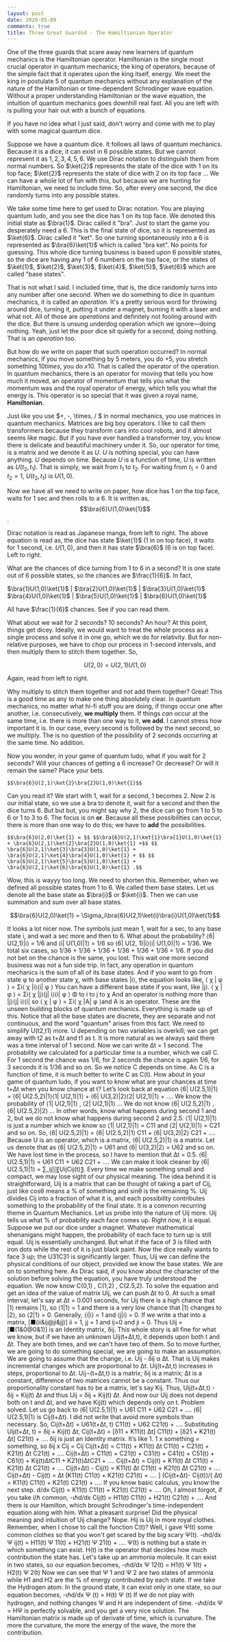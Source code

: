 ```yaml
---
layout: post
date: 2020-05-09
comments: true
title: Three Great Guardsd - The Hamiltionian Operator
---
```


One of the three guards that scare away new learners of quantum mechanics is the Hamiltonian operator. Hamiltonian is the single most crucial operator in quantum mechanics; the king of operators, because of the simple fact that it operates upon the king itself, energy. We meet the king in postulate 5 of quantum mechanics without any explanation of the nature of the Hamiltonian or time-dependent Schrodinger wave equation. Without a proper understanding Hamiltonian or the wave equation, the intuition of quantum mechanics goes downhill real fast. All you are left with is pulling your hair out with a bunch of equations.

If you have no idea what I just said, don't worry and come with me to play with some magical quantum dice.

Suppose we have a quantum dice. It follows all laws of quantum mechanics. Because it is a dice, it can exist in $6$ possible states. But we cannot represent it as $1,2,3,4,5,6$. We use Dirac notation to distinguish them from normal numbers. So $\ket{2}$ represents the state of the dice with $1$ on its top face; $\ket{2}$ represents the state of dice with $2$ on its top face ... We can have a whole lot of fun with this, but because we are hunting for Hamiltonian, we need to include time. So, after every one second, the dice randomly turns into any possible states.
	
We take some time here to get used to Dirac notation. You are playing quantum ludo, and you see the dice has $1$ on its top face. We denoted this initial state as $\bra{1}$. Dirac called it "bra". Just to start the game you desperately need a $6$. This is the final state of dice, so it is represented as $\ket{6}$. Dirac called it "ket". So one turning spontaneously into a $6$ is represented as $\bra{6}\ket{1}$ which is called "bra ket". No points for guessing. This whole dice turning business is based upon $6$ possible states, so the dice are having any $1$ of $6$ numbers on the top face, or the states of $\ket{1}$, $\ket{2}$, $\ket{3}$, $\ket{4}$, $\ket{5}$, $\ket{6}$ which are called "base states".
	
That is not what I said. I included time, that is, the dice randomly turns into any number after one second. When we do something to dice in quantum mechanics, it is called an *operation*. It's a pretty serious word for throwing around dice, turning it, putting it under a magnet, burning it with a laser and what not. All of those are *operations* and definitely not fooling around with the dice. But there is unsung underdog operation which we ignore—doing nothing. Yeah, just let the poor dice sit quietly for a second, doing nothing. That is an *operation* too.
	
But how do we write on paper that such operation occurred? In normal mechanics, if you move something by $5$ meters, you do $+5$, you stretch something $10 times$, you do $x10$. That is called the operator of the operation. In quantum mechanics, there is an operator for moving that tells you how much it moved, an operator of momentum that tells you what the momentum was and the royal operator of energy, which tells you what the energy is. This operator is so special that it was given a royal name, **Hamiltonian**.
	
Just like you use $+, -, \times, / $ in normal mechanics, you use matrices in quantum mechanics. Matrices are big boy operators. I like to call them transformers because they transform cars into cool robots, and it almost seems like magic. But if you have ever handled a transformer toy, you know there is delicate and beautiful machinery under it. So, our operator for time, is a matrix and we denote it as $U$. $U$ is nothing special, you can have anything. $U$ depends on time. Because $U$ is a function of time, $U$ is written as $U(t_2,t_1)$. That is simply, we wait from $t_1$ to $t_2$. For waiting from $t_1 = 0$ and $t_2 = 1$, $U(t_2,t_1)$ is $U(1,0)$.

Now we have all we need to write on paper, how dice has $1$ on the top face, waits for $1$ sec and then rolls to a $6$. It is written as,
$$\bra{6}U(1,0)\ket{1}$$.

Dirac notation is read as Japanese manga, from left to right. The above equation is read as, the dice has state $\ket{1}$ (1 in on top face), it waits for $1$ second, i.e. $U(1,0)$, and then it has state $\bra{6}$ (6 is on top face). Left to right.

What are the chances of dice turning from $1$ to $6$ in a second? It is one state out of $6$ possible states, so the chances are $\frac{1}{6}$. In fact,

$\bra{1}U(1,0)\ket{1}$ | $\bra{2}U(1,0)\ket{1}$ | $\bra{3}U(1,0)\ket{1}$
$\bra{4}U(1,0)\ket{1}$ | $\bra{5}U(1,0)\ket{1}$ | $\bra{6}U(1,0)\ket{1}$

All have $\frac{1}{6}$ chances. See if you can read them.

What about we wait for $2$ seconds? $10$ seconds? An hour? At this point, things get dicey. Ideally, we would want to treat the whole process as a single process and solve it in one go, which we do for relativity. But for non-relative purposes, we have to chop our process in $1$-second intervals, and then multiply them to stitch them together. So,

$$U(2,0) = U(2,1)U(1,0)$$

Again, read from left to right.

Why multiply to stitch them together and not add them together? Great! This is a good time as any to make one thing absolutely clear. In quantum mechanics, no matter what hi-fi stuff you are doing, if things occur one after another, i.e. consecutively, **we multiply** them. If things *can* occur at the same time, i.e. there is more than one way to it, **we add**. I cannot stress how important it is. In our case, every second is followed by the next second, so we multiply. The is no question of the possibility of $2$ seconds occurring at the same time. No addition.

Now you wonder, in your game of quantum ludo, what if you wait for $2$ seconds? Will your chances of getting a $6$ increase? Or decrease? Or will it remain the same? Place your bets.

	$$\bra{6}U(2,1)\ket{2}\bra{2}U(1,0)\ket{1}$$
	
Can you read it? We start with $1$, wait for a second, $1$ becomes $2$. Now $2$ is our initial state, so we use a bra to denote it, wait for a second and then the dice turns $6$. But but but, you might say why $2$, the dice can go from $1$ to $5$ to $6$ or $1$ to $3$ to $6$. The focus is on **or**. Because all these possibilities can occur, there is more than one way to do this; we have to **add** the possibilities.

	$$\bra{6}U(2,0)\ket{1} = $$ $$\bra{6}U(2,1)\ket{1}\bra{1}U(1,0)\ket{1} + \bra{6}U(2,1)\ket{2}\bra{2}U(1,0)\ket{1} +$$ $$ \bra{6}U(2,1)\ket{3}\bra{3}U(1,0)\ket{1} + \bra{6}U(2,1)\ket{4}\bra{4}U(1,0)\ket{1} + $$ $$ \bra{6}U(2,1)\ket{5}\bra{5}U(1,0)\ket{1} + \bra{6}U(2,1)\ket{6}\bra{6}U(1,0)\ket{1} .$$

Wow, this is wayyy too long. We need to shorten this. Remember, when we defined all possible states from $1$ to $6$. We called them base states. Let us denote all the base state as $\bra{i}$ or $\ket{i}$. Then we can use summation and sum over all base states.

$$\bra{6}U(2,0)\ket{1} = \Sigma_i\bra{6}U(2,1)\ket{i}\bra{i}U(1,0)\ket{1}$$

It looks a lot nicer now. The symbols just mean 1, wait for a sec, to any base state i, and wait a sec more and then to 6. What about the probability?
⟨6| U(2,1)|i⟩ = 1/6 and ⟨i| U(1,0)|1⟩ = 1/6 so ⟨6| U(2, 1)|i⟩⟨i| U(1,0)|1⟩ = 1/36.
We total six cases, so 1/36 + 1/36 + 1/36 + 1/36 + 1/36 + 1/36 = 1/6. If you did not bet on the chance is the same, you lost.
This wait one more second business was not a fun side trip. In fact, any operation in quantum mechanics is the sum of all of its base states. And if you want to go from state φ to another state χ, with base states |i⟩, the equation looks like,
⟨ χ | φ ⟩ = Σi⟨ χ |i⟩⟨i| φ ⟩
You can have a different base state if you want, like |j⟩.
⟨ χ | φ ⟩ = Σi⟨ χ |j⟩⟨j| i⟩⟨i| φ ⟩
Φ to i to j to χ
And an operator is nothing more than |j⟩⟨j| i⟩⟨i| so ⟨ χ | φ ⟩ = Σi⟨ χ |A| φ ⟩and A is an operator.
	These are the unseen building blocks of quantum mechanics. Everything is made up of this. Notice that all the base states are discrete, they are separate and not continuous, and the word "quantum" arises from this fact.
We need to simplify U(t2,t1) more. U depending on two variables is overkill; we can get away with t2 as t+Δt and t1 as t. It is more natural as we always said there was a time interval of 1 second. Now we can write Δt = 1 second.
The probability we calculated for a particular time is a number, which we call C. For 1 second the chance was 1/6, for 2 seconds the chance is again 1/6, for 3 seconds it is 1/36 and so on. So we notice C depends on time. As C is a function of time, it is much better to write C as C(t).
How about in your game of quantum ludo, if you want to know what are your chances at time t+Δt when you know chance at t?
Let’s look back at equation 
⟨6| U(2.5,1)|1⟩ = ⟨6| U(2.5,2)|1⟩⟨1| U(2,1)|1⟩ + ⟨6| U(3,2)|2⟩⟨2| U(2,1)|1⟩ + ….
We know the probability of ⟨1| U(2,1)|1⟩ , ⟨2| U(2,1)|1⟩ … We do not know ⟨6| U(2.5,2)|1⟩ , ⟨6| U(2.5,2)|2⟩ … In other words, know what happens during second 1 and 2, but we do not know what happens during second 2 and 2.5.
⟨1| U(2,1)|1⟩ is just a number which we know so ⟨1| U(2,1)|1⟩ = C11 and ⟨2| U(2,1)|1⟩ = C21 and so on.
So, ⟨6| U(2.5,2)|1⟩ = ⟨6| U(2.5,2)|1⟩ C11 + ⟨6| U(3,2)|2⟩ C21 + ….
Because U is an operator, which is a matrix, ⟨6| U(2.5,2)|1⟩ is a matrix. Let us denote that as ⟨6| U(2.5,2)|1⟩ = U61 and ⟨6| U(3,2)|2⟩ = U62 and so on. We have lost time in the process, so I have to mention that Δt = 0.5.
⟨6| U(2.5,1)|1⟩ = U61 C11 + U62 C21 + ….
We can make it look cleaner by ⟨6| U(2.5,1)|1⟩ = ∑_ij▒〖UijCij(t)〗. Every time we make something small and compact, we may lose sight of our physical meaning. The idea behind it is straightforward, Uij is a matrix that can be thought of taking a part of Cij, just like cosθ means a % of something and sinθ is the remaining %. Uij divides Cij into a fraction of what it is, and each possibility contributes something to the probability of the final state. It is a common recurring theme in Quantum Mechanics.
Let us probe into the nature of Uij more. Uij tells us what % of probability each face comes up. Right now, it is equal. Suppose we put our dice under a magnet. Whatever mathematical shenanigans might happen, the probability of each face to turn up is still equal. Uij is essentially unchanged. But what if the face of 3 is filled with iron dots while the rest of it is just black paint. Now the dice really wants to face 3 up; the U31C31 is significantly larger. Thus, Uij we can define the physical conditions of our object, provided we know the base states. We are on to something here. As Dirac said, if you know about the character of the solution before solving the equation, you have truly understood the equation.
We now know C(0,1) , C(1,2) , C(2.5,2). To solve the equation and get an idea of the value of matrix Uij, we can push Δt to 0. At such a small interval, let's say at Δt = 0.001 seconds, for Uij there is a high chance that |1⟩ remains |1⟩, so ⟨1|1⟩ = 1 and there is a very low chance that |1⟩ changes to |2⟩, so ⟨2|1⟩ = 0. Generally, ⟨i|i⟩ = 1 and ⟨j|i⟩ = 0. If we write a that into a matrix,
[■(ii&ij@ji&jj)]  ii = 1, jj = 1 and ij=0 and ji = 0. Thus Uij = [■(1&0@0&1)] is an Identity matrix, δij.
This whole story is all fine for what we know, but if we have an unknown Uij(t+Δt,t), it depends upon both t and Δt. They are both times, and we can't have two of them. So to move further, we are going to do something special, we are going to make an assumption. We are going to assume that the change, i.e. Uij - δij α Δt. That is Uij makes incremental changes which are proportional to Δt. Uij(t+Δt,t) increases in steps, proportional to Δt.
Uij¬(t+Δt,t) is a matrix; δij is a matrix; Δt is a constant, difference of two matrices cannot be a constant. Thus our proportionality constant has to be a matrix, let's say Kij.
Thus, Uij(t+Δt,t) - δij = Kij(t) Δt and thus Uij = δij + Kij(t) Δt. And now our Uij does not depend both on t and Δt, and we have Kij(t) which depends only on t. Problem solved.
Let us go back to ⟨6| U(2.5,1)|1⟩ = U61 C11 + U62 C21 + ….
⟨6| U(2.5,1)|1⟩ is Cij(t+Δt). I did not write that avoid more symbols than necessary. So,
Cij(t+Δt) = U61(t+Δt, t) C11(t) + U62 C21(t) + ….
Substituting Uij(t+Δt, t) = δij + Kij(t) Δt,
Cij(t+Δt) = [δ11 + K11(t) Δt] C11(t) + [δ21 + K21(t) Δt] C21(t) + ….
δij is just an Identity matrix. It’s like 1. 1 x something = something, so δij x Cij = Cij
Cij(t+Δt) = C11(t) + K11(t) Δt C11(t) + C21(t) + K21(t) Δt C21(t) + ….
Cij(t+Δt) = C11(t) + C21(t) + C31(t) + C41(t) + C51(t) + C61(t) + Kij(t)ΔtC11 + K21(t)ΔtC21 + ….
Cij(t+Δt) = Cij(t) + K11(t) Δt C11(t) + K21(t) Δt C21(t) + ….
Cij(t+Δt) - Cij(t) = K11(t) Δt C11(t) + K21(t) Δt C21(t) + ….
Cij(t+Δt) - Cij(t) = Δt [K11(t) C11(t) + K21(t) C21(t) + …. ]
(Cij(t+Δt)- Cij(t))/( Δt) = K11(t) C11(t) + K21(t) C21(t) + ….
If you know basic calculus, you know the next step.
d/dx Cij(t) = K11(t) C11(t) + K21(t) C21(t) + ….
Oh, I almost forgot, if you take i/ℏ common,
-ιℏd/dx Cij(t) = H11(t) C11(t) + H21(t) C21(t) + ….
And there is our Hamilton, which brought Schrodinger's time-independent equation along with him. What a pleasant surprise!
Did the physical meaning and intuition of Uij change? 
Nope. Hij is Uij in more royal clothes.
Remember, when I chose to call the function C(t)? Well, I gave Ψ(t) some common clothes so that you won't get scared by the big scary Ψ(t).
-ιℏd/dx Ψ ij(t) = H11(t) Ψ 11(t) + H21(t) Ψ 21(t) + ….
Ψ(t) is nothing but a state in which something can exist. H(t) is the operator that decides how much contribution the state has. Let's take up an ammonia molecule. It can exist in two states, so our equation becomes,
-ιℏd/dx Ψ 12(t) = H1(t) Ψ 1(t) + H2(t) Ψ 2(t)
Now we can see that Ψ 1 and Ψ 2 are two states of ammonia while H1 and H2 are the % of energy contributed by each state. 
If we take the Hydrogen atom. In the ground state, it can exist only in one state, so our equation becomes,
-ιℏd/dx Ψ (t) = H(t) Ψ (t)
If we do not play with hydrogen, and nothing changes Ψ and H are independent of time.
-ιℏd/dx Ψ = HΨ is perfectly solvable, and you get a very nice solution. The Hamiltonian matrix is made up of derivate of time, which is curvature. The more the curvature, the more the energy of the wave, the more the contribution.


	 

